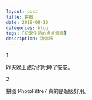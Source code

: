 ```yaml
---
layout: post
title: 拼图
date: 2018-08-10
categories: blog
tags: [记录生活的点点滴滴]
description: 流水账
---
```


1 

昨天晚上成功的哄睡了安安。

2

拼图 PhotoFiltre7 真的是超级好用。